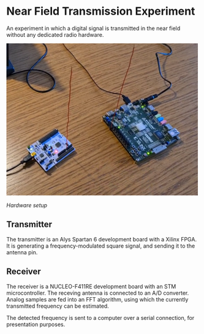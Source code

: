 # Near Field Transmission Experiment

An experiment in which a digital signal is transmitted in the near field without any dedicated radio hardware.

<img alt="Hardware setup" src="docs/images/hardware-setup.png" width="500">

*Hardware setup*

## Transmitter

The transmitter is an Alys Spartan 6 development board with a Xilinx FPGA. It is generating a frequency-modulated square signal, and sending it to the antenna pin.

## Receiver

The receiver is a NUCLEO-F411RE development board with an STM microcontroller. The receving antenna is connected to an A/D converter. Analog samples are fed into an FFT algorithm, using which the currently transmitted frequency can be estimated.

The detected frequency is sent to a computer over a serial connection, for presentation purposes.